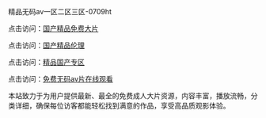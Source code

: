 精品无码av一区二区三区-0709ht

点击访问：<a href="https://heiliaowzu4ur.pages.dev">国产精品免费大片</a>

点击访问：<a href="https://heiliaozj3tjd.pages.dev">国产精品伦理</a>

点击访问：<a href="https://heiliaoe8ajia.pages.dev">精品国产专区</a>

点击访问：<a href="https://heiliaoxqkkct.pages.dev">免费无码av片在线观看</a>

<p>本站致力于为用户提供最新、最全的免费成人大片资源，内容丰富，播放流畅，分类详细，确保每位访客都能轻松找到满意的作品，享受高品质观影体验。

<span style="display:none;">[Canonical link](https://github.com/but20250709/but9 ）</span>
